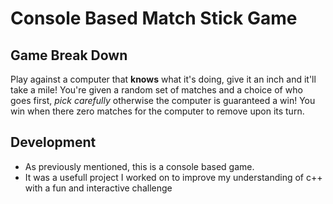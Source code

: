 # Console Based Match Stick Game

## Game Break Down
Play against a computer that **knows** what it's doing, give it an inch and it'll take a mile!
You're given a random set of matches and a choice of who goes first, *pick carefully* otherwise the computer is guaranteed a win!
You win when there zero matches for the computer to remove upon its turn.

## Development
- As previously mentioned, this is a console based game.
- It was a usefull project I worked on to improve my understanding of c++ with a fun and interactive challenge
